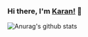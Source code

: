 ### Hi there, I'm [Karan!](https://www.karankiri.com/) 👋

![Anurag's github stats](https://github-readme-stats.vercel.app/api?username=karankiri&count_private=true&show_icons=true&icon_color=4AB795&bg_color=202020&title_color=ffffff&text_color=9f9f9f)
<!--
**karankiri/karankiri** is a ✨ _special_ ✨ repository because its `README.md` (this file) appears on your GitHub profile.

Here are some ideas to get you started:

- 🔭 I’m currently working on ...
- 🌱 I’m currently learning ...
- 👯 I’m looking to collaborate on ...
- 🤔 I’m looking for help with ...
- 💬 Ask me about ...
- 📫 How to reach me: ...
- 😄 Pronouns: ...
- ⚡ Fun fact: ...
-->

